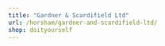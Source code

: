 ```yaml
---
title: "Gardner & Scardifield Ltd"
url: /horsham/gardner-and-scardifield-ltd/
shop: doityourself
---
```


